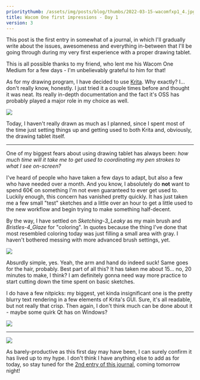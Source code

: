 ```yaml
---
prioritythumb: /assets/img/posts/blog/thumbs/2022-03-15-wacomfxp1_4.jpg
title: Wacom One first impressions - Day 1
version: 3
---
```

This post is the first entry in somewhat of a journal, in which I'll gradually write about the issues, awesomeness and everything in-between that I'll be going through during my very first experience with a proper drawing tablet.

This is all possible thanks to my friend, who lent me his Wacom One Medium for a few days - I'm unbelievably grateful to him for that!

As for my drawing program, I have decided to use [Krita](https://apps.kde.org/krita/). Why exactly? I... don't really know, honestly. I just tried it a couple times before and thought it was neat. Its really in-depth documentation and the fact it's OSS has probably played a major role in my choice as well.

![](/assets/img/posts/blog/2022-03-15-wacomfxp1_1.jpg)

Today, I haven't really drawn as much as I planned, since I spent most of the time just setting things up and getting used to both Krita and, obviously, the drawing tablet itself.

---

One of my biggest fears about using drawing tablet has always been: *how much time will it take me to get used to coordinating my pen strokes to what I see on-screen?*

I've heard of people who have taken a few days to adapt, but also a few who have needed over a month. And you know, I absolutely do **not** want to spend 60€ on something I'm not even guaranteed to ever get used to. Luckily enough, this concern has vanished pretty quickly. It has just taken me a few small "test" sketches and a little over an hour to get a little used to the new workflow and begin trying to make something half-decent.

By the way, I have settled on *Sketching-3_Leaky* as my main brush and *Bristles-4_Glaze* for "coloring". In quotes because the thing I've done that most resembled coloring today was just filling a small area with gray. I haven't bothered messing with more advanced brush settings, yet.

![](/assets/img/posts/blog/2022-03-15-wacomfxp1_2.png)

Absurdly simple, yes. Yeah, the arm and hand do indeed suck! Same goes for the hair, probably. Best part of all this? It has taken me about 15... no, 20 minutes to make, I think? I am definitely gonna need way more practice to start cutting down the time spent on basic sketches.

I do have a few nitpicks: my biggest, yet kinda insignificant one is the pretty blurry text rendering in a few elements of Krita's GUI. Sure, it's all readable, but not really that crisp. Then again, I don't think much can be done about it - maybe some quirk Qt has on Windows?

![](/assets/img/posts/blog/2022-03-15-wacomfxp1_3.png)

---

![](/assets/img/posts/blog/2022-03-15-wacomfxp1_4.jpg)

As barely-productive as this first day may have been, I can surely confirm it has lived up to my hype. I don't think I have anything else to add as for today, so stay tuned for the [2nd entry of this journal](/blog/2022-03-16-wacomfxp2), coming tomorrow night!
